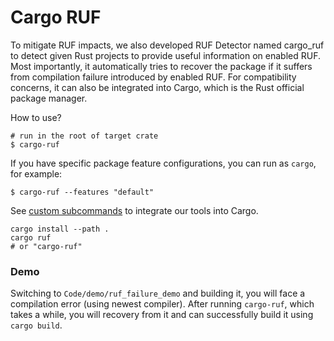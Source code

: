 # Cargo RUF

To mitigate RUF impacts, we also developed RUF Detector named cargo_ruf to detect given Rust projects to provide useful information on enabled RUF. Most importantly, it automatically tries to recover the package if it suffers from compilation failure introduced by enabled RUF. For compatibility concerns, it can also be integrated into Cargo, which is the Rust official package manager.

How to use?
```shell
# run in the root of target crate
$ cargo-ruf
```

If you have specific package feature configurations, you can run as `cargo`, for example:
```shell
$ cargo-ruf --features "default"
```

See [custom subcommands](https://doc.rust-lang.org/cargo/reference/external-tools.html#custom-subcommands) to integrate our tools into Cargo.

```Shell
cargo install --path .
cargo ruf
# or "cargo-ruf"
```

### Demo

Switching to `Code/demo/ruf_failure_demo` and building it, you will face a compilation error (using newest compiler). After running `cargo-ruf`, which takes a while, you will recovery from it and can successfully build it using `cargo build`.